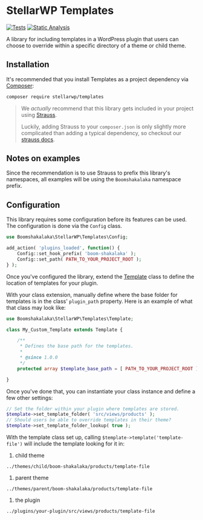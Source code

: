 # StellarWP Templates

[![Tests](https://github.com/stellarwp/templates/workflows/Tests/badge.svg)](https://github.com/stellarwp/templates/actions?query=branch%3Amain) [![Static Analysis](https://github.com/stellarwp/templates/actions/workflows/static-analysis.yml/badge.svg)](https://github.com/stellarwp/templates/actions/workflows/static-analysis.yml)

A library for including templates in a WordPress plugin that users can choose to override within a specific directory of a theme or child theme.

## Installation

It's recommended that you install Templates as a project dependency via [Composer](https://getcomposer.org/):

```bash
composer require stellarwp/templates
```

> We _actually_ recommend that this library gets included in your project using [Strauss](https://github.com/BrianHenryIE/strauss).
>
> Luckily, adding Strauss to your `composer.json` is only slightly more complicated than adding a typical dependency, so checkout our [strauss docs](https://github.com/stellarwp/global-docs/blob/main/docs/strauss-setup.md).

## Notes on examples

Since the recommendation is to use Strauss to prefix this library's namespaces, all examples will be using the `Boomshakalaka` namespace prefix.

## Configuration

This library requires some configuration before its features can be used. The configuration is done via the `Config` class.

```php
use Boomshakalaka\StellarWP\Templates\Config;

add_action( 'plugins_loaded', function() {
	Config::set_hook_prefix( 'boom-shakalaka' );
	Config::set_path( PATH_TO_YOUR_PROJECT_ROOT );
} );
```

Once you've configured the library, extend the [Template](src/Templates/Template.php) class to define the location of templates for your plugin.

With your class extension, manually define where the base folder for templates is in the class' `plugin_path` property. Here is an example of what that class may look like:
```php
use Boomshakalaka\StellarWP\Templates\Template;

class My_Custom_Template extends Template {

	/**
	 * Defines the base path for the templates.
	 *
	 * @since 1.0.0
	 */
	protected array $template_base_path = [ PATH_TO_YOUR_PROJECT_ROOT ];

}
```
Once you've done that, you can instantiate your class instance and define a few other settings:
```php
// Set the folder within your plugin where templates are stored.
$template->set_template_folder( 'src/views/products' );
// Should users be able to override templates in their theme?
$template->set_template_folder_lookup( true );
```
With the template class set up, calling `$template->template('template-file')` will include the template looking for it in:
1. child theme
```
../themes/child/boom-shakalaka/products/template-file
```
1. parent theme
```
../themes/parent/boom-shakalaka/products/template-file
```
1. the plugin
```
../plugins/your-plugin/src/views/products/template-file
```
